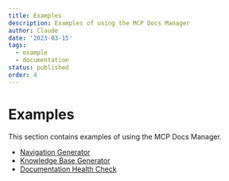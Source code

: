 ```yaml
---
title: Examples
description: Examples of using the MCP Docs Manager
author: Claude
date: '2023-03-15'
tags:
  - example
  - documentation
status: published
order: 4
---
```


# Examples

This section contains examples of using the MCP Docs Manager.

- [Navigation Generator](navigation-generator.md)
- [Knowledge Base Generator](knowledge-base-generator.md)
- [Documentation Health Check](documentation-health-check.md)
